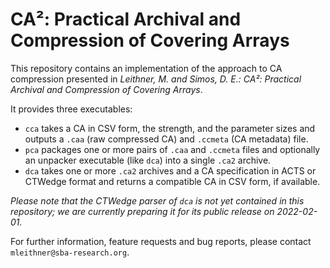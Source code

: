 # CA²: Practical Archival and Compression of Covering Arrays

This repository contains an implementation of the approach to CA compression presented in *Leithner, M. and Simos, D. E.: CA²: Practical Archival and Compression of Covering Arrays*.

It provides three executables:

* `cca` takes a CA in CSV form, the strength, and the parameter sizes and outputs a `.caa` (raw compressed CA) and `.ccmeta` (CA metadata) file.
* `pca` packages one or more pairs of `.caa` and `.ccmeta` files and optionally an unpacker executable (like `dca`) into a single `.ca2` archive.
* `dca` takes one or more `.ca2` archives and a CA specification in ACTS or CTWedge format and returns a compatible CA in CSV form, if available.

*Please note that the CTWedge parser of `dca` is not yet contained in this repository; we are currently preparing it for its public release on 2022-02-01.*

For further information, feature requests and bug reports, please contact `mleithner@sba-research.org`.

